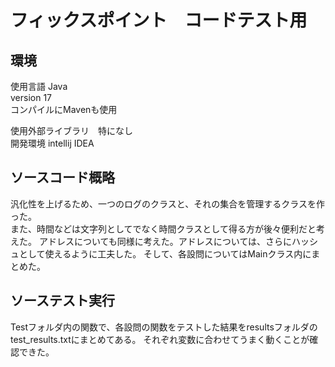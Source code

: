 # フィックスポイント　コードテスト用 

## 環境 
使用言語 Java  
version 17  
コンパイルにMavenも使用  

使用外部ライブラリ　特になし  
開発環境 intellij IDEA  

## ソースコード概略  
汎化性を上げるため、一つのログのクラスと、それの集合を管理するクラスを作った。    
また、時間などは文字列としてでなく時間クラスとして得る方が後々便利だと考えた。
アドレスについても同様に考えた。アドレスについては、さらにハッシュとして使えるように工夫した。
そして、各設問についてはMainクラス内にまとめた。

## ソーステスト実行  
Testフォルダ内の関数で、各設問の関数をテストした結果をresultsフォルダのtest_results.txtにまとめてある。
それぞれ変数に合わせてうまく動くことが確認できた。
